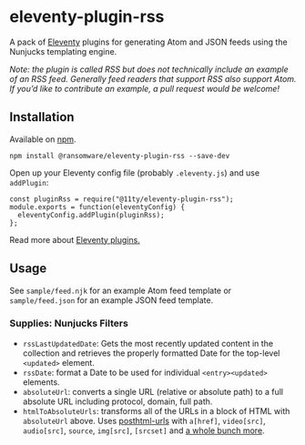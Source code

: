 # eleventy-plugin-rss

A pack of [Eleventy](https://github.com/11ty/eleventy) plugins for generating Atom and JSON feeds using the Nunjucks templating engine.

_Note: the plugin is called RSS but does not technically include an example of an RSS feed. Generally feed readers that support RSS also support Atom. If you’d like to contribute an example, a pull request would be welcome!_

## Installation

Available on [npm](https://www.npmjs.com/package/@ransomware/eleventy-plugin-rss).

```
npm install @ransomware/eleventy-plugin-rss --save-dev
```

Open up your Eleventy config file (probably `.eleventy.js`) and use `addPlugin`:

```
const pluginRss = require("@11ty/eleventy-plugin-rss");
module.exports = function(eleventyConfig) {
  eleventyConfig.addPlugin(pluginRss);
};
```

Read more about [Eleventy plugins.](https://www.11ty.io/docs/plugins/)

## Usage

See `sample/feed.njk` for an example Atom feed template or `sample/feed.json` for an example JSON feed template.

### Supplies: Nunjucks Filters

* `rssLastUpdatedDate`: Gets the most recently updated content in the collection and retrieves the properly formatted Date for the top-level `<updated>` element.
* `rssDate`: format a Date to be used for individual `<entry><updated>` elements.
* `absoluteUrl`: converts a single URL (relative or absolute path) to a full absolute URL including protocol, domain, full path.
* `htmlToAbsoluteUrls`: transforms all of the URLs in a block of HTML with `absoluteUrl` above. Uses [posthtml-urls](https://github.com/posthtml/posthtml-urls) with `a[href]`, `video[src]`, `audio[src]`, `source`, `img[src]`, `[srcset]` and [a whole bunch more](https://github.com/posthtml/posthtml-urls/blob/307c91342a211b3f9fb22bc57264bbb31f235fbb/lib/defaultOptions.js).
